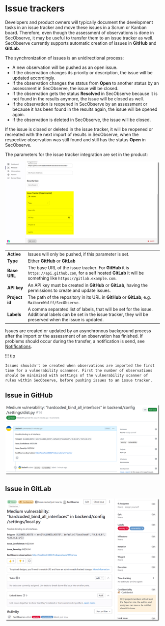 # Issue trackers

Developers and product owners will typically document the development tasks in an issue tracker and move these issues in a Scrum or Kanban board. Therefore, even though the assessment of observations is done in SecObserve, it may be useful to transfer them to an issue tracker as well. SecObserve currently supports automatic creation of issues in **GitHub** and **GitLab**. 

The synchronization of issues is an unidirectional process:

* A new observation will be pushed as an open issue.
* If the observation changes its priority or description, the issue will be updated accordingly.
* If the observation changes the status from **Open** to another status by an assessment in SecObserve, the issue will be closed.
* If the observation gets the status **Resolved** in SecObserve because it is not found in the results anymore, the issue will be closed as well.
* If the observation is reopened in SecObserve by an assessment or because it has been found in the results again, the issue will be opened again.
* If the observation is deleted in SecObserve, the issue will be closed.

If the issue is closed or deleted in the issue tracker, it will be reopened or recreated with the next import of results in SecObserve, when the respective observation was still found and still has the status **Open** in SecObserve.

The parameters for the issue tracker integration are set in the product:

![Issue tracker integration](../assets/images/screenshot_issue_tracker.png)

| | |
|-|-|
| **Active** | Issues will only be pushed, if this parameter is set. |
| **Type** | Either **GitHub** or **GitLab** |
| **Base URL** | The base URL of the issue tracker. For **GitHub** it is `https://api.github.com`, for a self hosted **GitLab** it will be something like `https://gitlab.example.com`. |
| **API key** | An API key must be created in **GitHub** or **GitLab**, having the permissions to create and update issues. |
| **Project id** | The path of the repository in its URL in **GitHub** or **GitLab**, e.g. `MaibornWolff/SecObserve`. |
| **Labels** | A comma separated list of labels, that will be set for the issue. Additional labels can be set in the issue tracker, they will be preserved when the issue is updated. |

Issues are created or updated by an asynchronous background process after the import or the assessment of an observation has finished. If problems should occur during the transfer, a notification is send, see [Notifications](./notifications.md).

!!! tip

    Issues shouldn't be created when observations are imported the first time for a vulnerability scannner. First the number of observations should be minimized with settings of the vulnerability scanner of rules within SecObserve, before pushing issues to an issue tracker.

## Issue in GitHub

![GitHub issue](../assets/images/screenshot_issue_tracker_github.png)

## Issue in GitLab

![GitLab issue](../assets/images/screenshot_issue_tracker_gitlab.png)
